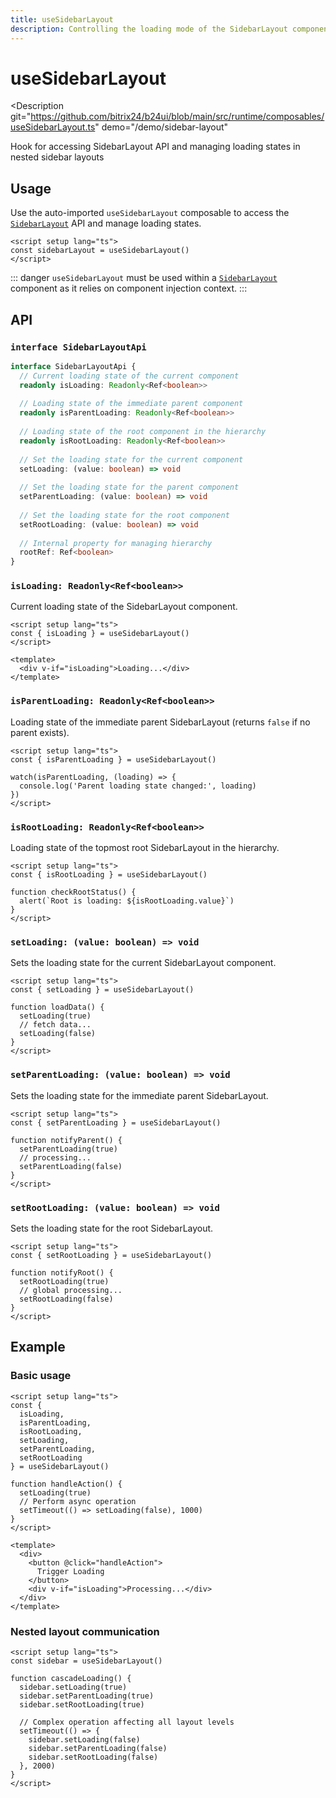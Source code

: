 ```yaml
---
title: useSidebarLayout
description: Controlling the loading mode of the SidebarLayout component
---
```

<script setup>
</script>
# useSidebarLayout

<Description 
  git="https://github.com/bitrix24/b24ui/blob/main/src/runtime/composables/useSidebarLayout.ts"
  demo="/demo/sidebar-layout"
>
  Hook for accessing SidebarLayout API and managing loading states in nested sidebar layouts
</Description>

## Usage

Use the auto-imported `useSidebarLayout` composable to access the [`SidebarLayout`](/components/sidebar-layout) API and manage loading states.

```vue
<script setup lang="ts">
const sidebarLayout = useSidebarLayout()
</script>
```

::: danger
`useSidebarLayout` must be used within a [`SidebarLayout`](/components/sidebar-layout) component as it relies on component injection context.
:::

## API

### `interface SidebarLayoutApi`

```ts
interface SidebarLayoutApi {
  // Current loading state of the current component
  readonly isLoading: Readonly<Ref<boolean>>
  
  // Loading state of the immediate parent component
  readonly isParentLoading: Readonly<Ref<boolean>>
  
  // Loading state of the root component in the hierarchy
  readonly isRootLoading: Readonly<Ref<boolean>>
  
  // Set the loading state for the current component
  setLoading: (value: boolean) => void
  
  // Set the loading state for the parent component
  setParentLoading: (value: boolean) => void
  
  // Set the loading state for the root component
  setRootLoading: (value: boolean) => void
  
  // Internal property for managing hierarchy
  rootRef: Ref<boolean>
}
```

### `isLoading: Readonly<Ref<boolean>>`

Current loading state of the SidebarLayout component.

```vue:line-numbers
<script setup lang="ts">
const { isLoading } = useSidebarLayout()
</script>

<template>
  <div v-if="isLoading">Loading...</div>
</template>
```

### `isParentLoading: Readonly<Ref<boolean>>`

Loading state of the immediate parent SidebarLayout (returns `false` if no parent exists).

```vue:line-numbers
<script setup lang="ts">
const { isParentLoading } = useSidebarLayout()

watch(isParentLoading, (loading) => {
  console.log('Parent loading state changed:', loading)
})
</script>
```

### `isRootLoading: Readonly<Ref<boolean>>`

Loading state of the topmost root SidebarLayout in the hierarchy.

```vue:line-numbers
<script setup lang="ts">
const { isRootLoading } = useSidebarLayout()

function checkRootStatus() {
  alert(`Root is loading: ${isRootLoading.value}`)
}
</script>
```

### `setLoading: (value: boolean) => void`

Sets the loading state for the current SidebarLayout component.

```vue:line-numbers
<script setup lang="ts">
const { setLoading } = useSidebarLayout()

function loadData() {
  setLoading(true)
  // fetch data...
  setLoading(false)
}
</script>
```

### `setParentLoading: (value: boolean) => void`

Sets the loading state for the immediate parent SidebarLayout.

```vue:line-numbers
<script setup lang="ts">
const { setParentLoading } = useSidebarLayout()

function notifyParent() {
  setParentLoading(true)
  // processing...
  setParentLoading(false)
}
</script>
```

### `setRootLoading: (value: boolean) => void`

Sets the loading state for the root SidebarLayout.

```vue:line-numbers
<script setup lang="ts">
const { setRootLoading } = useSidebarLayout()

function notifyRoot() {
  setRootLoading(true)
  // global processing...
  setRootLoading(false)
}
</script>
```


## Example

### Basic usage

```vue:line-numbers
<script setup lang="ts">
const {
  isLoading,
  isParentLoading,
  isRootLoading,
  setLoading,
  setParentLoading,
  setRootLoading
} = useSidebarLayout()

function handleAction() {
  setLoading(true)
  // Perform async operation
  setTimeout(() => setLoading(false), 1000)
}
</script>

<template>
  <div>
    <button @click="handleAction">
      Trigger Loading
    </button>
    <div v-if="isLoading">Processing...</div>
  </div>
</template>
```

### Nested layout communication

```vue:line-numbers
<script setup lang="ts">
const sidebar = useSidebarLayout()

function cascadeLoading() {
  sidebar.setLoading(true)
  sidebar.setParentLoading(true)
  sidebar.setRootLoading(true)
  
  // Complex operation affecting all layout levels
  setTimeout(() => {
    sidebar.setLoading(false)
    sidebar.setParentLoading(false)
    sidebar.setRootLoading(false)
  }, 2000)
}
</script>
```
